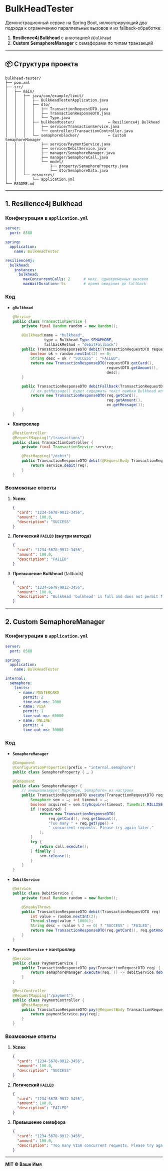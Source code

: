# BulkHeadTester

Демонстрационный сервис на Spring Boot, иллюстрирующий два подхода к ограничению параллельных вызовов и их fallback-обработке:

1. **Resilience4j Bulkhead** с аннотацией `@Bulkhead`  
2. **Custom SemaphoreManager** с семафорами по типам транзакций  

---

## 📦 Структура проекта

```
bulkhead-tester/
├── pom.xml
├── src/
│   ├── main/
│   │   ├── java/com/example/limit/
│   │   │   ├── BulkHeadTesterApplication.java
│   │   │   ├── dto/
│   │   │   │   ├── TransactionRequestDTO.java
│   │   │   │   ├── TransactionResponseDTO.java
│   │   │   │   └── Type.java
│   │   │   ├── bulkheadtester/               ← Resilience4j Bulkhead
│   │   │   │   ├── service/TransactionService.java
│   │   │   │   └── controller/TransactionController.java
│   │   │   └── semaphoreblocker/             ← Custom SemaphoreManager
│   │   │       ├── service/PaymentService.java
│   │   │       ├── service/DebitService.java
│   │   │       ├── manager/SemaphoreManager.java
│   │   │       ├── manager/SemaphoreCall.java
│   │   │       └── model/
│   │   │           ├── property/SemaphoreProperty.java
│   │   │           └── dto/SemaphoreData.java
│   │   └── resources/
│   │       └── application.yml
└── README.md
```

---

## 1. Resilience4j Bulkhead

### Конфигурация в `application.yml`
```yaml
server:
  port: 8588

spring:
  application:
    name: BulkHeadTester

resilience4j:
  bulkhead:
    instances:
      bulkhead:
        maxConcurrentCalls: 2      # макс. одновременных вызовов
        maxWaitDuration: 5s        # время ожидания до fallback
```

### Код

- **`@Bulkhead`**  
  ```java
  @Service
  public class TransactionService {
      private final Random random = new Random();

      @Bulkhead(name = "bulkhead", 
                type = Bulkhead.Type.SEMAPHORE, 
                fallbackMethod = "debitFallback")
      public TransactionResponseDTO debit(TransactionRequestDTO requestDTO) {
          boolean ok = random.nextInt(2) == 0;
          String desc = ok ? "SUCCESS" : "FAILED";
          return new TransactionResponseDTO(requestDTO.getCard(),
                                            requestDTO.getAmount(),
                                            desc);
      }

      public TransactionResponseDTO debitFallback(TransactionRequestDTO req, Throwable ex) {
          // ex.getMessage() будет содержать текст ошибки Bulkhead или другое сообщение
          return new TransactionResponseDTO(req.getCard(),
                                            req.getAmount(),
                                            ex.getMessage());
      }
  }
  ```

- **Контроллер**  
  ```java
  @RestController
  @RequestMapping("/transactions")
  public class TransactionController {
      private final TransactionService service;

      @PostMapping("/debit")
      public TransactionResponseDTO debit(@RequestBody TransactionRequestDTO req) {
          return service.debit(req);
      }
  }
  ```

### Возможные ответы

1. **Успех**  
   ```json
   {
     "card": "1234-5678-9012-3456",
     "amount": 100.0,
     "description": "SUCCESS"
   }
   ```
2. **Логический `FAILED` (внутри метода)**  
   ```json
   {
     "card": "1234-5678-9012-3456",
     "amount": 100.0,
     "description": "FAILED"
   }
   ```
3. **Превышение Bulkhead** (fallback)  
   ```json
   {
     "card": "1234-5678-9012-3456",
     "amount": 100.0,
     "description": "Bulkhead 'bulkhead' is full and does not permit further calls"
   }
   ```

---

## 2. Custom SemaphoreManager

### Конфигурация в `application.yml`
```yaml
server:
  port: 8588

spring:
  application:
    name: BulkHeadTester

internal:
  semaphore:
    limits:
      - name: MASTERCARD
        permit: 2
        time-out-ms: 2000
      - name: VISA
        permit: 1
        time-out-ms: 60000
      - name: ONLINE
        permit: 4
        time-out-ms: 30000
```

### Код

- **`SemaphoreManager`**  
  ```java
  @Component
  @ConfigurationProperties(prefix = "internal.semaphore")
  public class SemaphoreProperty { … } 

  @Component
  public class SemaphoreManager {
      // инициализирует Map<Type, Semaphore> из настроек
      public TransactionResponseDTO execute(TransactionRequestDTO req, SemaphoreCall<TransactionResponseDTO> call) {
          Semaphore sem = …; int timeout = …;
          boolean acquired = sem.tryAcquire(timeout, TimeUnit.MILLISECONDS);
          if (!acquired) {
              return new TransactionResponseDTO(
                  req.getCard(), req.getAmount(),
                  "Too many " + req.getType() +
                  " concurrent requests. Please try again later."
              );
          }
          try {
              return call.execute();
          } finally {
              sem.release();
          }
      }
  }
  ```

- **`DebitService`**  
  ```java
  @Service
  public class DebitService {
      private final Random random = new Random();

      @SneakyThrows
      public TransactionResponseDTO debit(TransactionRequestDTO req) {
          int value = random.nextInt(2);
          Thread.sleep(value * 1000L);
          String desc = (value % 2 == 0) ? "SUCCESS" : "FAILED";
          return new TransactionResponseDTO(req.getCard(), req.getAmount(), desc);
      }
  }
  ```

- **`PaymentService` + контроллер**  
  ```java
  @Service
  public class PaymentService {
      public TransactionResponseDTO pay(TransactionRequestDTO req) {
          return semaphoreManager.execute(req, () -> debitService.debit(req));
      }
  }

  @RestController
  @RequestMapping("/payment")
  public class PaymentController {
      @PostMapping
      public TransactionResponseDTO pay(@RequestBody TransactionRequestDTO req) {
          return paymentService.pay(req);
      }
  }
  ```

### Возможные ответы

1. **Успех**  
   ```json
   {
     "card": "1234-5678-9012-3456",
     "amount": 100.0,
     "description": "SUCCESS"
   }
   ```
2. **Логический `FAILED`**  
   ```json
   {
     "card": "1234-5678-9012-3456",
     "amount": 100.0,
     "description": "FAILED"
   }
   ```
3. **Превышение семафора**  
   ```json
   {
     "card": "1234-5678-9012-3456",
     "amount": 100.0,
     "description": "Too many VISA concurrent requests. Please try again later."
   }
   ```

---

**MIT © Ваше Имя**
